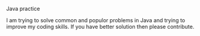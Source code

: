 Java practice 

I am trying to solve common and populor problems in Java and trying to improve my coding skills.
If you have better solution then please contribute.
